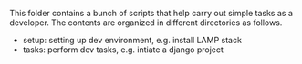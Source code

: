 This folder contains a bunch of scripts that help carry out simple tasks as a developer. The contents are organized in different directories as follows.

- setup: setting up dev environment, e.g. install LAMP stack
- tasks: perform dev tasks, e.g. intiate a django project
